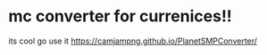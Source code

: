 # mc converter for currenices!!

its cool go use it
https://camjampng.github.io/PlanetSMPConverter/
